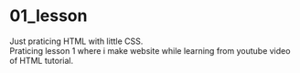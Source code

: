 # 01_lesson

Just praticing HTML with little CSS.
<br>
Praticing lesson 1 where i make website while learning from youtube video of HTML tutorial.
